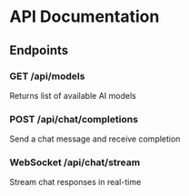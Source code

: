# API Documentation

## Endpoints

### GET /api/models
Returns list of available AI models

### POST /api/chat/completions
Send a chat message and receive completion

### WebSocket /api/chat/stream
Stream chat responses in real-time
